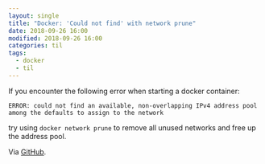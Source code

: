 ```yaml
---
layout: single
title: "Docker: 'Could not find' with network prune"
date: 2018-09-26 16:00
modified: 2018-09-26 16:00
categories: til
tags:
  - docker
  - til
---
```


If you encounter the following error when starting a docker container:

```
ERROR: could not find an available, non-overlapping IPv4 address pool among the defaults to assign to the network
```

try using `docker network prune` to remove all unused networks and free up the address pool.

Via [GitHub](https://github.com/lando/docs/issues/139).

